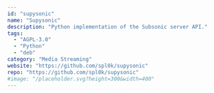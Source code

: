 ```yaml
---
id: "supysonic"
name: "Supysonic"
description: "Python implementation of the Subsonic server API."
tags:
  - "AGPL-3.0"
  - "Python"
  - "deb"
category: "Media Streaming"
website: "https://github.com/spl0k/supysonic"
repo: "https://github.com/spl0k/supysonic"
#image: "/placeholder.svg?height=300&width=400"
---
```



